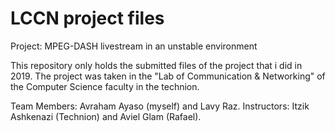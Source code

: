 # LCCN project files

Project: MPEG-DASH livestream in an unstable environment

This repository only holds the submitted files of the project that i did in 2019.
The project was taken in the "Lab of Communication & Networking" of the Computer Science faculty in the technion.

Team Members: Avraham Ayaso (myself) and Lavy Raz.
Instructors: Itzik Ashkenazi (Technion) and Aviel Glam (Rafael).
